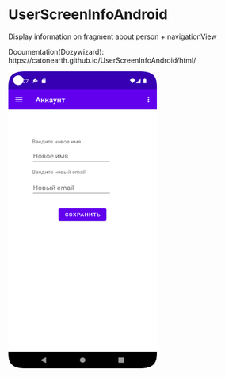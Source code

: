 # UserScreenInfoAndroid
<p>Display information on fragment about person + navigationView<p>
<p>Documentation(Dozywizard): https://catonearth.github.io/UserScreenInfoAndroid/html/<p>

<img
  src="/screenshots/account_screenshot.png"
  width="500" 
  height="600"
  alt="Alt text"
  title="Optional title"
  style="display: inline-block; margin: 0 auto; max-width: 300px">

